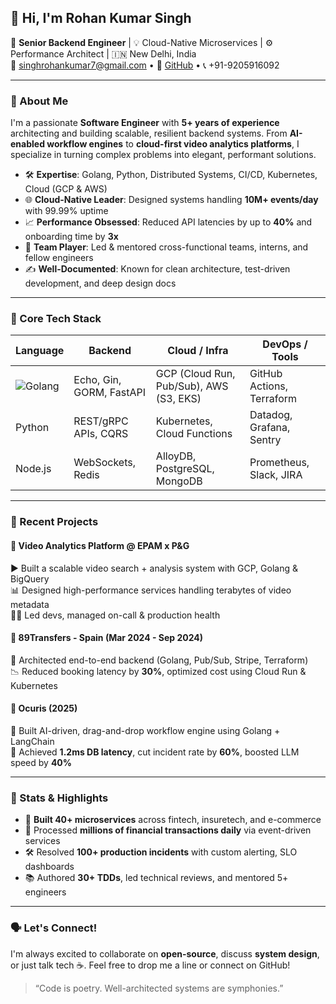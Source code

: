 ## 👋 Hi, I'm Rohan Kumar Singh

🚀 **Senior Backend Engineer** | 💡 Cloud-Native Microservices | ⚙️ Performance Architect | 🇮🇳 New Delhi, India  
📧 singhrohankumar7@gmail.com • 🔗 [GitHub](https://github.com/rohanchauhan02) • 📞 +91-9205916092  

---

### 🧠 About Me

I'm a passionate **Software Engineer** with **5+ years of experience** architecting and building scalable, resilient backend systems. From **AI-enabled workflow engines** to **cloud-first video analytics platforms**, I specialize in turning complex problems into elegant, performant solutions.

- 🛠️ **Expertise**: Golang, Python, Distributed Systems, CI/CD, Kubernetes, Cloud (GCP & AWS)
- 🌐 **Cloud-Native Leader**: Designed systems handling **10M+ events/day** with 99.99% uptime
- 📈 **Performance Obsessed**: Reduced API latencies by up to **40%** and onboarding time by **3x**
- 🧩 **Team Player**: Led & mentored cross-functional teams, interns, and fellow engineers
- ✍️ **Well-Documented**: Known for clean architecture, test-driven development, and deep design docs

---

### 🔧 Core Tech Stack

| Language  | Backend | Cloud / Infra  | DevOps / Tools |
|-----------|---------|----------------|----------------|
| ![Golang](https://img.shields.io/badge/-Golang-blue?style=flat-square) | Echo, Gin, GORM, FastAPI | GCP (Cloud Run, Pub/Sub), AWS (S3, EKS) | GitHub Actions, Terraform |
| Python    | REST/gRPC APIs, CQRS | Kubernetes, Cloud Functions | Datadog, Grafana, Sentry |
| Node.js   | WebSockets, Redis     | AlloyDB, PostgreSQL, MongoDB | Prometheus, Slack, JIRA |

---

### 📂 Recent Projects

#### 🔹 **Video Analytics Platform @ EPAM x P&G**  
▶️ Built a scalable video search + analysis system with GCP, Golang & BigQuery  
📊 Designed high-performance services handling terabytes of video metadata  
🧑‍💻 Led devs, managed on-call & production health

#### 🔹 **89Transfers - Spain (Mar 2024 - Sep 2024)**  
🛫 Architected end-to-end backend (Golang, Pub/Sub, Stripe, Terraform)  
📉 Reduced booking latency by **30%**, optimized cost using Cloud Run & Kubernetes

#### 🔹 **Ocuris (2025)**  
🧠 Built AI-driven, drag-and-drop workflow engine using Golang + LangChain  
🚀 Achieved **1.2ms DB latency**, cut incident rate by **60%**, boosted LLM speed by **40%**

---

### 📌 Stats & Highlights

- 🧪 **Built 40+ microservices** across fintech, insuretech, and e-commerce
- 💸 Processed **millions of financial transactions daily** via event-driven services
- 🛠️ Resolved **100+ production incidents** with custom alerting, SLO dashboards
- 📚 Authored **30+ TDDs**, led technical reviews, and mentored 5+ engineers

---

### 🗣 Let's Connect!

I'm always excited to collaborate on **open-source**, discuss **system design**, or just talk tech ☕. Feel free to drop me a line or connect on GitHub!

> “Code is poetry. Well-architected systems are symphonies.”
